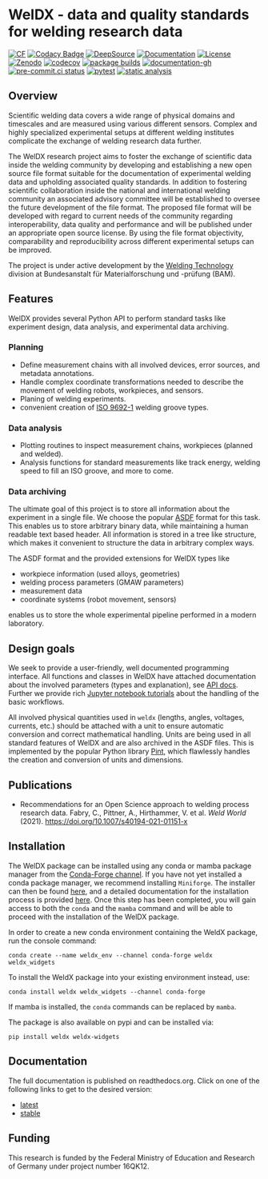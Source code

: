 # WelDX - data and quality standards for welding research data

<hl/>

[![CF](https://anaconda.org/conda-forge/weldx/badges/version.svg)](https://anaconda.org/conda-forge/weldx)
[![Codacy Badge](https://api.codacy.com/project/badge/Grade/5e7ede6d978249a781e5c580ed1c813f)](https://www.codacy.com/gh/BAMWelDX/weldx)
[![DeepSource](https://static.deepsource.io/deepsource-badge-light-mini.svg)](https://deepsource.io/gh/BAMWelDX/weldx/?ref=repository-badge)
[![Documentation](https://readthedocs.org/projects/weldx/badge/?version=latest)](https://weldx.readthedocs.io/en/latest/?badge=latest)
[![License](https://img.shields.io/badge/License-BSD%203--Clause-orange.svg)](https://opensource.org/licenses/BSD-3-Clause)
[![Zenodo](https://zenodo.org/badge/DOI/10.5281/zenodo.5565185.svg)](https://doi.org/10.5281/zenodo.5565185)
[![codecov](https://codecov.io/gh/BAMWelDX/weldx/branch/master/graph/badge.svg)](https://codecov.io/gh/BAMWelDX/weldx)
[![package builds](https://github.com/BAMWelDX/weldx/workflows/package%20builds/badge.svg?branch=master)](https://github.com/BAMWelDX/weldx/actions?query=workflow%3A%22package%20builds%22+branch%3Amaster)
[![documentation-gh](https://github.com/BAMWelDX/weldx/workflows/documentation%20builds/badge.svg?branch=master)](https://github.com/BAMWelDX/weldx/actions?query=workflow%3Adocumentation%20builds+branch%3Amaster)
[![pre-commit.ci status](https://results.pre-commit.ci/badge/github/BAMWelDX/weldx/master.svg)](https://results.pre-commit.ci/latest/github/BAMWelDX/weldx/master)
[![pytest](https://github.com/BAMWelDX/weldx/workflows/pytest/badge.svg?branch=master)](https://github.com/BAMWelDX/weldx/actions?query=workflow%3Apytest+branch%3Amaster)
[![static analysis](https://github.com/BAMWelDX/weldx/workflows/static%20analysis/badge.svg?branch=master)](https://github.com/BAMWelDX/weldx/actions?query=workflow%3A%22static+analysis%22+branch%3Amaster)

## Overview

Scientific welding data covers a wide range of physical domains and
timescales and are measured using various different sensors. Complex and
highly specialized experimental setups at different welding institutes
complicate the exchange of welding research data further.

The WelDX research project aims to foster the exchange of scientific
data inside the welding community by developing and establishing a new
open source file format suitable for the documentation of experimental
welding data and upholding associated quality standards. In addition to
fostering scientific collaboration inside the national and international
welding community an associated advisory committee will be established
to oversee the future development of the file format. The proposed file
format will be developed with regard to current needs of the community
regarding interoperability, data quality and performance and will be
published under an appropriate open source license. By using the file
format objectivity, comparability and reproducibility across different
experimental setups can be improved.

The project is under active development by the [Welding Technology](https://www.bam.de/Navigation/EN/About-us/Organisation/Organisation-Chart/President/Department-9/Division-93/division93.html)
division at Bundesanstalt für Materialforschung und -prüfung (BAM).

## Features

WelDX provides several Python API to perform standard tasks like
experiment design, data analysis, and experimental data archiving.

### Planning

- Define measurement chains with all involved devices, error sources,
  and metadata annotations.
- Handle complex coordinate transformations needed to describe the
  movement of welding robots, workpieces, and sensors.
- Planing of welding experiments.
- convenient creation of [ISO 9692-1](https://www.iso.org/standard/62520.html) welding groove types.

### Data analysis

- Plotting routines to inspect measurement chains, workpieces (planned
  and welded).
- Analysis functions for standard measurements like track energy,
  welding speed to fill an ISO groove, and more to come.

### Data archiving

The ultimate goal of this project is to store all information about the
experiment in a single file. We choose the popular [ASDF](https://en.wikipedia.org/wiki/Advanced_Scientific_Data_Format)
format for this task. This enables us to store arbitrary binary data,
while maintaining a human readable text based header. All information is
stored in a tree like structure, which makes it convenient to structure
the data in arbitrary complex ways.

The ASDF format and the provided extensions for WelDX types like

- workpiece information (used alloys, geometries)
- welding process parameters (GMAW parameters)
- measurement data
- coordinate systems (robot movement, sensors)

enables us to store the whole experimental pipeline performed in a
modern laboratory.

## Design goals

We seek to provide a user-friendly, well documented programming
interface. All functions and classes in WelDX have attached
documentation about the involved parameters (types and explanation), see
[API docs](https://weldx.readthedocs.io/en/stable/api.html). Further
we provide rich [Jupyter notebook tutorials](https://weldx.readthedocs.io/en/stable/tutorials.html) about the
handling of the basic workflows.

All involved physical quantities used in `weldx` (lengths, angles,
voltages, currents, etc.) should be attached with a unit to ensure
automatic conversion and correct mathematical handling. Units are being
used in all standard features of WelDX and are also archived in the ASDF
files. This is implemented by the popular Python library [Pint](https://pint.readthedocs.io/en/stable/), which flawlessly handles
the creation and conversion of units and dimensions.

## Publications

- Recommendations for an Open Science approach to welding process
  research data. Fabry, C., Pittner, A., Hirthammer, V. et al. *Weld
  World* (2021). <https://doi.org/10.1007/s40194-021-01151-x>

## Installation

The WelDX package can be installed using any conda or mamba package manager from the [Conda-Forge channel](https://conda-forge.org/#about).
If you have not yet installed a conda package manager, we recommend installing `Miniforge`.
The installer can then be found [here](https://conda-forge.org/download/), and a detailed documentation for the installation process is provided
[here](https://docs.conda.io/projects/conda/en/latest/user-guide/install/index.html#regular-installation).
Once this step has been completed, you will gain access to both the `conda` and the `mamba` command and will be able to proceed with the installation of the WelDX package.

In order to create a new conda environment containing the WeldX package, run the console command:

```console
conda create --name weldx_env --channel conda-forge weldx weldx_widgets
```

To install the WeldX package into your existing environment instead, use:

```console
conda install weldx weldx_widgets --channel conda-forge
```

If mamba is installed, the `conda` commands can be replaced by `mamba`.

The package is also available on pypi and can be installed via:

```console
pip install weldx weldx-widgets
```

## Documentation

The full documentation is published on readthedocs.org. Click on one of
the following links to get to the desired version:

- [latest](https://weldx.readthedocs.io/en/latest/)
- [stable](https://weldx.readthedocs.io/en/stable/)

## Funding

This research is funded by the Federal Ministry of Education and
Research of Germany under project number 16QK12.
